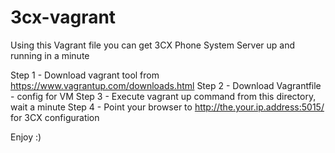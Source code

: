# 3cx-vagrant

Using this Vagrant file you can get 3CX Phone System Server up and running in a minute

Step 1 - Download vagrant tool from https://www.vagrantup.com/downloads.html
Step 2 - Download Vagrantfile - config for VM
Step 3 - Execute vagrant up command from this directory, wait a minute
Step 4 - Point your browser to http://the.your.ip.address:5015/ for 3CX configuration

Enjoy :)

